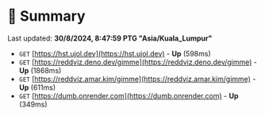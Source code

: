 # 📖 Summary
Last updated: **30/8/2024, 8:47:59 PTG "Asia/Kuala_Lumpur"**

- `GET` [https://hst.ujol.dev](https://hst.ujol.dev) - **Up** (598ms)
- `GET` [https://reddviz.deno.dev/gimme](https://reddviz.deno.dev/gimme) - **Up** (1868ms)
- `GET` [https://reddviz.amar.kim/gimme](https://reddviz.amar.kim/gimme) - **Up** (611ms)
- `GET` [https://dumb.onrender.com](https://dumb.onrender.com) - **Up** (349ms)
